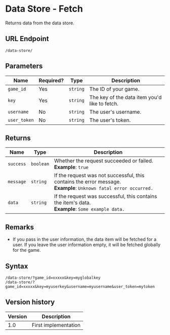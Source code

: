 # Data Store - Fetch

Returns data from the data store.

## URL Endpoint

```
/data-store/
```

## Parameters

| Name         | Required? | Type     | Description                                   |
| ------------ | --------- | -------- | --------------------------------------------- |
| `game_id`    | Yes       | `string` | The ID of your game.                          |
| `key`        | Yes       | `string` | The key of the data item you'd like to fetch. |
| `username`   | No        | `string` | The user's username.                          |
| `user_token` | No        | `string` | The user's token.                             |

## Returns

| Name      | Type      | Description                                                                                                           |
| --------- | --------- | --------------------------------------------------------------------------------------------------------------------- |
| `success` | `boolean` | Whether the request succeeded or failed. <br> **Example**: `true`                                                     |
| `message` | `string`  | If the request was not successful, this contains the error message. <br> **Example**: `Unknown fatal error occurred.` |
| `data`    | `string`  | If the request was successful, this contains the item's data. <br> **Example**: `Some example data.`                  |

## Remarks

* If you pass in the user information, the data item will be fetched for a user. If you leave the
	user information empty, it will be fetched globally for the game.

## Syntax

```
/data-store/?game_id=xxxxx&key=myglobalkey
/data-store/?game_id=xxxxx&key=myuserkey&username=myusername&user_token=mytoken
```

## Version history

| Version | Description          |
| ------- | -------------------- |
| 1.0     | First implementation |
